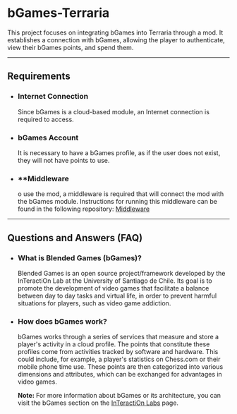 # bGames-Terraria
This project focuses on integrating bGames into Terraria through a mod. It establishes a connection with bGames, allowing the player to authenticate, view their bGames points, and spend them.

---

## Requirements
* ### **Internet Connection**
    Since bGames is a cloud-based module, an Internet connection is required to access.
* ### **bGames Account**
    It is necessary to have a bGames profile, as if the user does not exist, they will not have points to use.
* ### **Middleware
    o use the mod, a middleware is required that will connect the mod with the bGames module. Instructions for running this middleware can be found in the following repository: [Middleware](https://github.com/clmunozm/Middleware-bGames-TerrariaMod)

---

## Questions and Answers (FAQ)

* ### **What is Blended Games (bGames)?**

    Blended Games is an open source project/framework developed by the InTeractiOn Lab at the University of Santiago de Chile. Its goal is to promote the development of video games that facilitate a balance between day to day tasks and virtual life, in order to prevent harmful situations for players, such as video game addiction.

* ### **How does bGames work?**

    bGames works through a series of services that measure and store a player's activity in a cloud profile. The points that constitute these profiles come from activities tracked by software and hardware. This could include, for example, a player's statistics on Chess.com or their mobile phone time use. These points are then categorized into various dimensions and attributes, which can be exchanged for advantages in video games.

    **Note:** For more information about bGames or its architecture, you can visit the bGames section on the [InTeractiOn Labs](https://bgames.interaction-lab.info/publications)  page.
